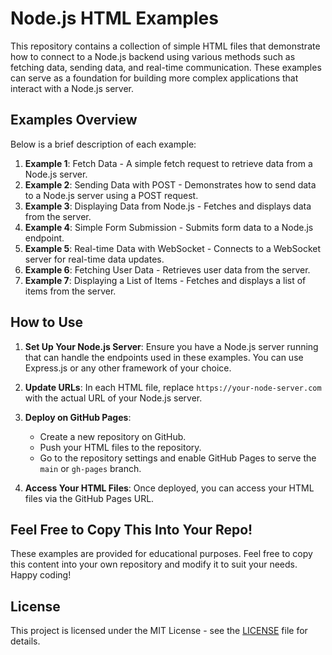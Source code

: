 # Node.js HTML Examples

This repository contains a collection of simple HTML files that demonstrate how to connect to a Node.js backend using various methods such as fetching data, sending data, and real-time communication. These examples can serve as a foundation for building more complex applications that interact with a Node.js server.

## Examples Overview

Below is a brief description of each example:

1. **Example 1**: Fetch Data - A simple fetch request to retrieve data from a Node.js server.
2. **Example 2**: Sending Data with POST - Demonstrates how to send data to a Node.js server using a POST request.
3. **Example 3**: Displaying Data from Node.js - Fetches and displays data from the server.
4. **Example 4**: Simple Form Submission - Submits form data to a Node.js endpoint.
5. **Example 5**: Real-time Data with WebSocket - Connects to a WebSocket server for real-time data updates.
6. **Example 6**: Fetching User Data - Retrieves user data from the server.
7. **Example 7**: Displaying a List of Items - Fetches and displays a list of items from the server.

## How to Use

1. **Set Up Your Node.js Server**: Ensure you have a Node.js server running that can handle the endpoints used in these examples. You can use Express.js or any other framework of your choice.

2. **Update URLs**: In each HTML file, replace `https://your-node-server.com` with the actual URL of your Node.js server.

3. **Deploy on GitHub Pages**: 
   - Create a new repository on GitHub.
   - Push your HTML files to the repository.
   - Go to the repository settings and enable GitHub Pages to serve the `main` or `gh-pages` branch.

4. **Access Your HTML Files**: Once deployed, you can access your HTML files via the GitHub Pages URL.

## Feel Free to Copy This Into Your Repo!

These examples are provided for educational purposes. Feel free to copy this content into your own repository and modify it to suit your needs. Happy coding!

## License

This project is licensed under the MIT License - see the [LICENSE](LICENSE) file for details.
